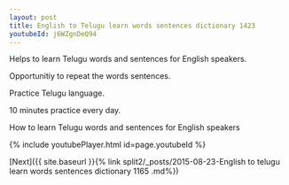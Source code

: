 ```yaml
---
layout: post
title: English to Telugu learn words sentences dictionary 1423 
youtubeId: j6WZgnDeQ94
---
```

 
 
Helps to learn Telugu words and sentences for English speakers.

Opportunitiy to repeat the words sentences. 

Practice Telugu language. 
 
10 minutes practice every day. 
 
How to learn Telugu words and sentences for English speakers 
 
{% include youtubePlayer.html id=page.youtubeId %}
 
 
[Next]({{ site.baseurl }}{% link  split2/_posts/2015-08-23-English to telugu learn words sentences dictionary 1165 .md%})
 
